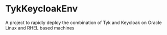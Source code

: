 # TykKeycloakEnv
A project to rapidly deploy the combination of Tyk and Keycloak on Oracle Linux and RHEL based machines
